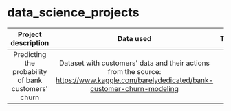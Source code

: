 # data_science_projects

| Project description | Data used  | Tasks  | Conclusion  | Libraries used  |
| :-----: | :-: | :-: | :-: | :-: |
| Predicting the probability of bank customers' churn | Dataset with customers' data and their actions from the source: https://www.kaggle.com/barelydedicated/bank-customer-churn-modeling | 283 | Conclusion  | Conclusion  |
